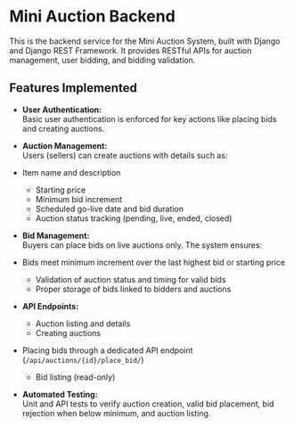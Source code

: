 # Mini Auction Backend

This is the backend service for the Mini Auction System, built with Django and Django REST Framework. It provides RESTful APIs for auction management, user bidding, and bidding validation.

## Features Implemented

- **User Authentication:**  
  Basic user authentication is enforced for key actions like placing bids and creating auctions.

- **Auction Management:**  
  Users (sellers) can create auctions with details such as:
- Item name and description  
  - Starting price  
  - Minimum bid increment  
  - Scheduled go-live date and bid duration  
  - Auction status tracking (pending, live, ended, closed)

- **Bid Management:**  
  Buyers can place bids on live auctions only. The system ensures:
- Bids meet minimum increment over the last highest bid or starting price  
  - Validation of auction status and timing for valid bids  
  - Proper storage of bids linked to bidders and auctions  

- **API Endpoints:**  
  - Auction listing and details  
  - Creating auctions
- Placing bids through a dedicated API endpoint (`/api/auctions/{id}/place_bid/`)  
  - Bid listing (read-only)

- **Automated Testing:**  
  Unit and API tests to verify auction creation, valid bid placement, bid rejection when below minimum, and auction listing.
